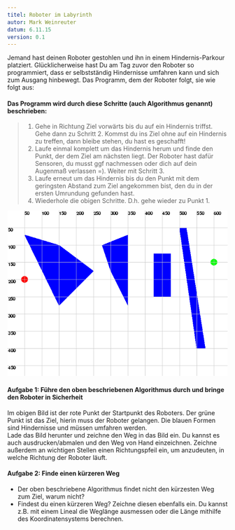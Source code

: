 ```yaml
---
titel: Roboter im Labyrinth    
autor: Mark Weinreuter  
datum: 6.11.15  
version: 0.1  
---
```


Jemand hast deinen Roboter gestohlen und ihn in einem Hindernis-Parkour platziert. 
Glücklicherweise hast Du am Tag zuvor den Roboter so programmiert, dass er selbstständig Hindernisse umfahren kann und sich zum Ausgang hinbewegt.
Das Programm, dem der Roboter folgt, sie wie folgt aus:

#### Das Programm wird durch diese Schritte (auch Algorithmus genannt) beschrieben:

> 1. Gehe in Richtung Ziel vorwärts bis du auf ein Hindernis triffst. Gehe dann zu Schritt 2. Kommst du ins Ziel ohne auf ein Hindernis zu treffen, dann bleibe stehen, du hast es geschafft!
> 2. Laufe einmal komplett um das Hindernis herum und finde den Punkt, der dem Ziel am nächsten liegt. Der Roboter hast dafür Sensoren, du musst ggf nachmessen oder dich auf dein Augenmaß verlassen =). Weiter mit Schritt 3. 
> 3. Laufe erneut um das Hindernis bis du den Punkt mit dem geringsten Abstand zum Ziel angekommen bist, den du in der ersten Umrundung gefunden hast.
> 4. Wiederhole die obigen Schritte. D.h. gehe wieder zu Punkt 1.

![Hindernisse](https://raw.githubusercontent.com/coderdojoka/coderdojoka.github.io/master/raetsel/hindernisse.png)

#### Aufgabe 1: Führe den oben beschriebenen Algorithmus durch und bringe den Roboter in Sicherheit
Im obigen Bild ist der rote Punkt der Startpunkt des Roboters. Der grüne Punkt ist das Ziel, hierin muss der Roboter gelangen. Die blauen Formen sind Hindernisse und müssen umfahren werden.  
Lade das Bild herunter und zeichne den Weg in das Bild ein. Du kannst es auch ausdrucken/abmalen und den Weg von Hand einzeichnen. Zeichne außerdem an wichtigen Stellen einen Richtungspfeil ein, um anzudeuten, in welche Richtung der Roboter läuft.


#### Aufgabe 2: Finde einen kürzeren Weg
- Der oben beschriebene Algorithmus findet nicht den kürzesten Weg zum Ziel, warum nicht?  
- Findest du einen kürzeren Weg? Zeichne diesen ebenfalls ein. Du kannst z.B. mit einem Lineal die Weglänge ausmessen oder die Länge mithilfe des Koordinatensystems berechnen.

